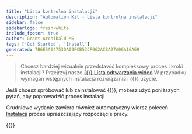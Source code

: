 ```yaml
---
title: "Lista kontrolna instalacji"
description: "Automation Kit - Lista kontrolna instalacji"
sidebar: false
sidebarlogo: fresh-white
include_footer: true
author: Grant-Archibald-MS
tags: ['Get Started', 'Install']
generated: 7B6E5A04753DA09FCB53CF962ACBA27A06A16A69
---
```


> Chcesz bardziej wizualnie przedstawić kompleksowy proces i kroki instalacji? Przejrzyj nasze <a href='https://www.youtube.com/playlist?list=PLi9EhCY4z99VlRg4j7D1Or6XfXbUcEWZy' target='_blank'>{{<product-name>}} Lista odtwarzania wideo</a> W przypadku wymagań wstępnych instalacja rozwiązania i {{<product-name>}} użycie.

Jeśli chcesz spróbować lub zainstalować {{<product-name>}}, możesz użyć poniższych pytań, aby poprowadzić proces instalacji

Grudniowe wydanie zawiera również automatyczny wiersz poleceń [Instalacji](/pl/get-started/setup) proces upraszczający rozpoczęcie pracy.

{{<questions name="/content/pl/get-started/install-checklist.json" completed="Dziękujemy za wypełnienie listy kontrolnej instalacji" showNavigationButtons=true locale="pl">}}
